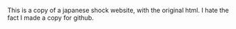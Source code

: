 This is a copy of a japanese shock website, with the original html.
I hate the fact I made a copy for github.
